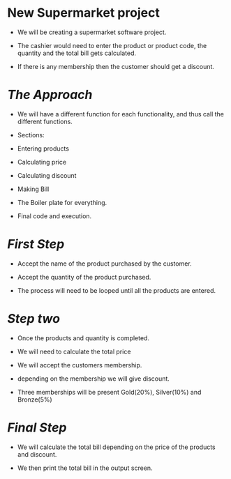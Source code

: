 # New Supermarket project

- We will be creating a supermarket software project.

- The cashier would need to enter the product or product code, the quantity and the total bill gets calculated.

- If there is any membership then the customer should get a discount.


# *The Approach*

- We will have a different function for each functionality, and thus call the different functions.

- Sections:

- Entering products

- Calculating price

- Calculating discount

- Making Bill

- The Boiler plate for everything.

- Final code and execution.



# *First Step*

- Accept the name of the product purchased by the customer.

- Accept the quantity of the product purchased.

- The process will need to be looped until all the products are entered.

# *Step two*

- Once the products and quantity is completed.

- We will need to calculate the total price

- We will accept the customers membership.

- depending on the membership we will give discount.

- Three memberships will be present Gold(20%), Silver(10%) and Bronze(5%)

# *Final Step*

- We will calculate the total bill depending on the price of the products and discount.

- We then print the total bill in the output screen.




